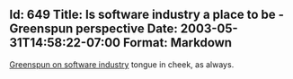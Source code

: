 Id: 649
Title: Is software industry a place to be - Greenspun perspective
Date: 2003-05-31T14:58:22-07:00
Format: Markdown
--------------
[Greenspun on software
industry](http://philip.greenspun.com/bboard/q-and-a-fetch-msg?msg_id=000tfH&topic_id=22&topic=Ask%20Philip)
tongue in cheek, as always.

